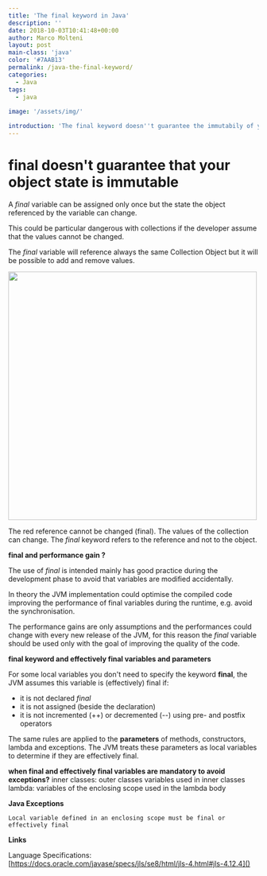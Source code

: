 ```yaml
---
title: 'The final keyword in Java'
description: ''
date: 2018-10-03T10:41:48+00:00
author: Marco Molteni
layout: post
main-class: 'java'
color: '#7AAB13'
permalink: /java-the-final-keyword/
categories:
  - Java
tags:
  - java
 
image: '/assets/img/'

introduction: 'The final keyword doesn''t guarantee the immutabily of your objects. It''s really performant?'
---
```

# final doesn't guarantee that your object state is immutable
A *final* variable can be assigned only once but the state the object referenced by the variable can change.

This could be particular dangerous with collections if the developer assume that the values cannot be changed.

The *final* variable will reference always the same Collection Object but it will be possible to add and remove values.

<img src="{{site.baseurl}}/assets/img/uploads/2018/java-final.png" width="500px"/>

The red reference cannot be changed (final). The values of the collection can change.
The *final* keyword refers to the reference and not to the object.

**final and performance gain ?**

The use of *final* is intended mainly has good practice during the development phase to avoid that variables are modified accidentally.

In theory the JVM implementation could optimise the compiled code improving the performance of final variables during the runtime, e.g. avoid the synchronisation.

The performance gains are only assumptions and the performances could change with every new release of the JVM, for this reason the *final* variable should be used only with the goal of improving the quality of the code.

**final keyword and effectively final variables and parameters**

For some local variables you don't need to specify the keyword **final**, the JVM assumes this variable is (effectively) final if:

* it is not declared *final*
* it is not assigned (beside the declaration)
* it is not incremented (++) or decremented (--) using pre- and postfix operators

The same rules are applied to the **parameters** of methods, constructors, lambda and exceptions. The JVM treats these parameters as local variables to determine if they are effectively final.

**when final and effectively final variables are mandatory to avoid exceptions?**
inner classes: outer classes variables used in inner classes
lambda: variables of the enclosing scope used in the lambda body

**Java Exceptions**

`Local variable defined in an enclosing scope must be final or effectively final`

**Links**

Language Specifications: [https://docs.oracle.com/javase/specs/jls/se8/html/jls-4.html#jls-4.12.4]()